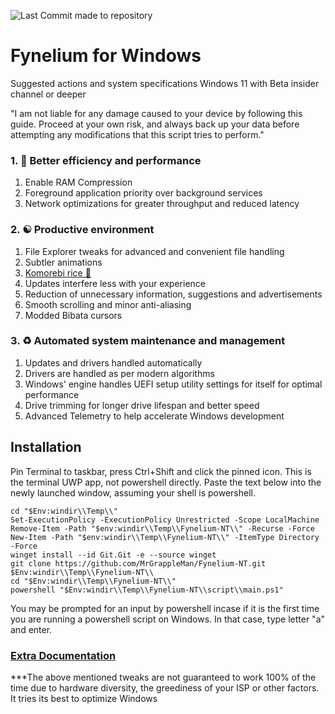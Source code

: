 ![Last Commit made to repository](https://img.shields.io/github/last-commit/MrGrappleMan/Fynelium-NT?style=for-the-badge)

# Fynelium for Windows
Suggested actions and system specifications
Windows 11 with Beta insider channel or deeper

"I am not liable for any damage caused to your device by following this guide. Proceed at your own risk, and always back up your data before attempting any modifications
that this script tries to perform."

### 1. 🚀 Better efficiency and performance

1. Enable RAM Compression
2. Foreground application priority over background services
4. Network optimizations for greater throughput and reduced latency

### 2. ☯️ Productive environment

1. File Explorer tweaks for advanced and convenient file handling
2. Subtler animations
3. [Komorebi rice 🍉](https://lgug2z.github.io/komorebi/)
4. Updates interfere less with your experience
5. Reduction of unnecessary information, suggestions and advertisements
6. Smooth scrolling and minor anti-aliasing
7. Modded Bibata cursors

### 3. ♻️ Automated system maintenance and management

1. Updates and drivers handled automatically
2. Drivers are handled as per modern algorithms
3. Windows' engine handles UEFI setup utility settings for itself for optimal performance
4. Drive trimming for longer drive lifespan and better speed
5. Advanced Telemetry to help accelerate Windows development

## Installation

Pin Terminal to taskbar, press Ctrl+Shift and click the pinned icon.
This is the terminal UWP app, not powershell directly.
Paste the text below into the newly launched window, assuming your shell is powershell.

```
cd "$Env:windir\\Temp\\"
Set-ExecutionPolicy -ExecutionPolicy Unrestricted -Scope LocalMachine
Remove-Item -Path "$env:windir\\Temp\\Fynelium-NT\\" -Recurse -Force
New-Item -Path "$env:windir\\Temp\\Fynelium-NT\\" -ItemType Directory -Force
winget install --id Git.Git -e --source winget
git clone https://github.com/MrGrappleMan/Fynelium-NT.git $Env:windir\\Temp\\Fynelium-NT\\
cd "$Env:windir\\Temp\\Fynelium-NT\\"
powershell "$Env:windir\\Temp\\Fynelium-NT\\script\\main.ps1"

```
You may be prompted for an input by powershell incase if it is the first time you are running a powershell script on Windows.
In that case, type letter "a" and enter.

### [Extra Documentation](https://www.notion.so/Windows-27642d161cf980b395c2fbbd1d1f70ae?source=copy_link)


***The above mentioned tweaks are not guaranteed to work 100% of the time due to hardware diversity, the greediness of your ISP or other factors.
It tries its best to optimize Windows

